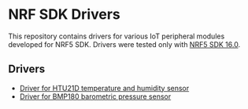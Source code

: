 # NRF SDK Drivers
This repository contains drivers for various IoT peripheral modules developed for NRF5 SDK. Drivers were tested only with [NRF5 SDK 16.0](https://infocenter.nordicsemi.com/index.jsp?topic=%2Fstruct_sdk%2Fstruct%2Fsdk_nrf5_latest.html).

## Drivers
* [Driver for HTU21D temperature and humidity sensor](drivers/htu21d)
* [Driver for BMP180 barometric pressure sensor](drivers/bmp180)
